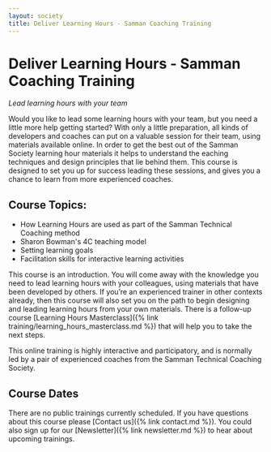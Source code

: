 ```yaml
---
layout: society
title: Deliver Learning Hours - Samman Coaching Training
---
```


# Deliver Learning Hours - Samman Coaching Training
_Lead learning hours with your team_

Would you like to lead some learning hours with your team, but you need a little more help getting started? With only a little preparation, all kinds of developers and coaches can put on a valuable session for their team, using materials available online. In order to get the best out of the Samman Society learning hour materials it helps to understand the eaching techniques and design principles that lie behind them. This course is designed to set you up for success leading these sessions, and gives you a chance to learn from more experienced coaches.

## Course Topics:

* How Learning Hours are used as part of the Samman Technical Coaching method
* Sharon Bowman's 4C teaching model
* Setting learning goals
* Facilitation skills for interactive learning activities

This course is an introduction. You will come away with the knowledge you need to lead learning hours with your colleagues, using materials that have been developed by others. If you’re an experienced trainer in other contexts already, then this course will also set you on the path to begin designing and leading learning hours from your own materials. There is a follow-up course [Learning Hours Masterclass]({% link training/learning_hours_masterclass.md %}) that will help you to take the next steps.

This online training is highly interactive and participatory, and is normally led by a pair of experienced coaches from the Samman Technical Coaching Society.

## Course Dates

There are no public trainings currently scheduled. If you have questions about this course please [Contact us]({% link contact.md %}). You could also sign up for our [Newsletter]({% link newsletter.md %}) to hear about upcoming trainings.
